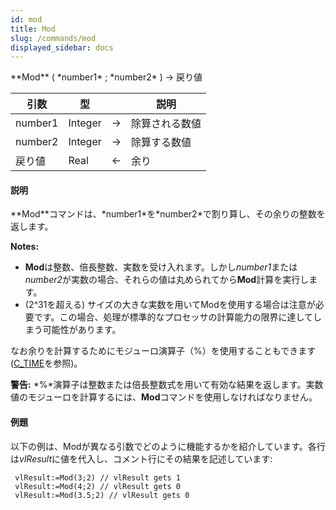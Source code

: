 ```yaml
---
id: mod
title: Mod
slug: /commands/mod
displayed_sidebar: docs
---
```


<!--REF #_command_.Mod.Syntax-->**Mod** ( *number1* ; *number2* ) -> 戻り値<!-- END REF-->
<!--REF #_command_.Mod.Params-->
| 引数 | 型 |  | 説明 |
| --- | --- | --- | --- |
| number1 | Integer | &#8594;  | 除算される数値 |
| number2 | Integer | &#8594;  | 除算する数値 |
| 戻り値 | Real | &#8592; | 余り |

<!-- END REF-->

#### 説明 

<!--REF #_command_.Mod.Summary-->**Mod**コマンドは、*number1*を*number2*で割り算し、その余りの整数を返します。<!-- END REF-->

**Notes:** 

* **Mod**は整数、倍長整数、実数を受け入れます。しかし*number1*または*number2*が実数の場合、それらの値は丸められてから**Mod**計算を実行します。
* (2^31を超える) サイズの大きな実数を用いてModを使用する場合は注意が必要です。この場合、処理が標準的なプロセッサの計算能力の限界に達してしまう可能性があります。

なお余りを計算するためにモジューロ演算子（%）を使用することもできます ([C\_TIME](c-time.md)を参照)。

**警告:** *%*演算子は整数または倍長整数式を用いて有効な結果を返します。実数値のモジューロを計算するには、**Mod**コマンドを使用しなければなりません。

#### 例題 

以下の例は、Modが異なる引数でどのように機能するかを紹介しています。各行は*vlResult*に値を代入し、コメント行にその結果を記述しています: 

```4d
 vlResult:=Mod(3;2) // vlResult gets 1
 vlResult:=Mod(4;2) // vlResult gets 0
 vlResult:=Mod(3.5;2) // vlResult gets 0
```
